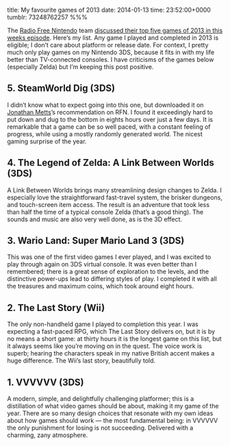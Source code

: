 title: My favourite games of 2013
date: 2014-01-13
time: 23:52:00+0000
tumblr: 73248762257
%%%

The [Radio Free Nintendo](http://www.nintendoworldreport.com/podcast) team [discussed their top five games of 2013 in this weeks episode](http://www.nintendoworldreport.com/rfn/36350). Here’s my list. Any game I played and completed in 2013 is eligible; I don’t care about platform or release date. For context, I pretty much only play games on my Nintendo 3DS, because it fits in with my life better than TV-connected consoles. I have criticisms of the games below (especially Zelda) but I’m keeping this post positive.

## 5. SteamWorld Dig (3DS)

I didn’t know what to expect going into this one, but downloaded it on [Jonathan Metts](https://twitter.com/jonnymetts)’s recommendation on RFN. I found it exceedingly hard to put down and dug to the bottom in eights hours over just a few days. It is remarkable that a game can be so well paced, with a constant feeling of progress, while using a mostly randomly generated world. The nicest gaming surprise of the year.

## 4. The Legend of Zelda: A Link Between Worlds (3DS)

A Link Between Worlds brings many streamlining design changes to Zelda. I especially love the straightforward fast-travel system, the brisker dungeons, and touch-screen item access. The result is an adventure that took less than half the time of a typical console Zelda (that’s a good thing). The sounds and music are also very well done, as is the 3D effect.

## 3. Wario Land: Super Mario Land 3 (3DS)

This was one of the first video games I ever played, and I was excited to play through again on 3DS virtual console. It was even better than I remembered; there is a great sense of exploration to the levels, and the distinctive power-ups lead to differing styles of play. I completed it with all the treasures and maximum coins, which took around eight hours.

## 2. The Last Story (Wii)

The only non-handheld game I played to completion this year. I was expecting a fast-paced RPG, which The Last Story delivers on, but it is by no means a short game: at thirty hours it is the longest game on this list, but it always seems like you’re moving on in the quest. The voice work is superb; hearing the characters speak in my native British accent makes a huge difference. The Wii’s last story, beautifully told.

## 1. VVVVVV (3DS)

A modern, simple, and delightfully challenging platformer; this is a distillation of what video games should be about, making it my game of the year. There are so many design choices that resonate with my own ideas about how games should work — the most fundamental being: in VVVVVV the only punishment for losing is not succeeding. Delivered with a charming, zany atmosphere.
